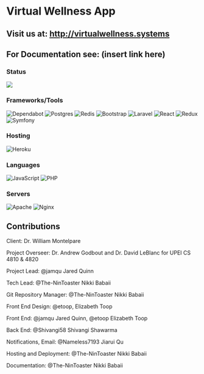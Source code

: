 # Virtual Wellness App

## Visit us at: http://virtualwellness.systems

## For Documentation see: (insert link here) 

### Status
[<img src="https://img.shields.io/uptimerobot/ratio/m791358814-c42fb9dbc0b2fa02cb90f56d?style=flat-square"/>](http://status.virtualwellness.systems)

### Frameworks/Tools

![Dependabot](https://img.shields.io/badge/dependabot-025E8C?style=for-the-badge&logo=dependabot&logoColor=white)
![Postgres](https://img.shields.io/badge/postgres-%23316192.svg?style=for-the-badge&logo=postgresql&logoColor=white)
![Redis](https://img.shields.io/badge/redis-%23DD0031.svg?style=for-the-badge&logo=redis&logoColor=white)
![Bootstrap](https://img.shields.io/badge/bootstrap-%23563D7C.svg?style=for-the-badge&logo=bootstrap&logoColor=white)
![Laravel](https://img.shields.io/badge/laravel-%23FF2D20.svg?style=for-the-badge&logo=laravel&logoColor=white)
![React](https://img.shields.io/badge/react-%2320232a.svg?style=for-the-badge&logo=react&logoColor=%2361DAFB)
![Redux](https://img.shields.io/badge/redux-%23593d88.svg?style=for-the-badge&logo=redux&logoColor=white)
![Symfony](https://img.shields.io/badge/symfony-%23000000.svg?style=for-the-badge&logo=symfony&logoColor=white)

### Hosting
![Heroku](https://img.shields.io/badge/heroku-%23430098.svg?style=for-the-badge&logo=heroku&logoColor=white)

### Languages
![JavaScript](https://img.shields.io/badge/javascript-%23323330.svg?style=for-the-badge&logo=javascript&logoColor=%23F7DF1E)
![PHP](https://img.shields.io/badge/php-%23777BB4.svg?style=for-the-badge&logo=php&logoColor=white)

### Servers
![Apache](https://img.shields.io/badge/apache-%23D42029.svg?style=for-the-badge&logo=apache&logoColor=white)
![Nginx](https://img.shields.io/badge/nginx-%23009639.svg?style=for-the-badge&logo=nginx&logoColor=white)

## Contributions 
Client: Dr. William Montelpare

Project Overseer: Dr. Andrew Godbout and Dr. David LeBlanc for UPEI CS 4810 & 4820

Project Lead: @jamqu Jared Quinn

Tech Lead: @The-NinToaster Nikki Babaii

Git Repository Manager: @The-NinToaster Nikki Babaii

Front End Design: @etoop, Elizabeth Toop

Front End: @jamqu Jared Quinn, @etoop Elizabeth Toop

Back End: @Shivangi58 Shivangi Shawarma

Notifications, Email: @Nameless7193 Jiarui Qu

Hosting and Deployment: @The-NinToaster Nikki Babaii

Documentation: @The-NinToaster Nikki Babaii
